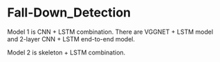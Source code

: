 # Fall-Down_Detection
Model 1 is CNN + LSTM combination.
There are VGGNET + LSTM model and 2-layer CNN + LSTM end-to-end model.

Model 2 is skeleton + LSTM combination.
